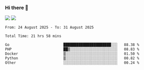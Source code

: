 ### Hi there 👋️

![](https://komarev.com/ghpvc/?username=Loner1024)
![](https://hit.yhype.me/github/profile?account_id=20189164)

<!--START_SECTION:waka-->

```txt
From: 24 August 2025 - To: 31 August 2025

Total Time: 21 hrs 58 mins

Go                         ██████████████████████░░░   88.38 %
PHP                        ██▒░░░░░░░░░░░░░░░░░░░░░░   08.83 %
Docker                     ▒░░░░░░░░░░░░░░░░░░░░░░░░   01.50 %
Python                     ▒░░░░░░░░░░░░░░░░░░░░░░░░   00.82 %
Other                      ░░░░░░░░░░░░░░░░░░░░░░░░░   00.24 %
```

<!--END_SECTION:waka-->



